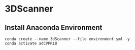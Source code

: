 # 3DScanner

## Install Anaconda Environment

```
conda create --name 3dScanner --file environment.yml -y
conda activate adCVPR18
```
